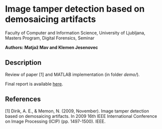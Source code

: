 # Image tamper detection based on demosaicing artifacts

Faculty of Computer and Information Science, University of Ljubljana, Masters Program, Digital Forensics, Seminar

**Authors: Matjaž Mav and Klemen Jesenovec**

## Description

Review of paper [1] and MATLAB implementation (in folder *demo/*).

Final report is available [here](https://github.com/matjazmav/fri-1819-df-seminar/blob/master/report/main.pdf).

## References
[1] Dirik, A. E., & Memon, N. (2009, November). Image tamper detection based on demosaicing artifacts. In 2009 16th IEEE International Conference on Image Processing (ICIP) (pp. 1497-1500). IEEE.